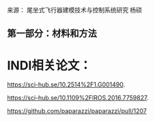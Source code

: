 来源：          尾坐式飞行器建模技术与控制系统研究 	杨硕

## 第一部分：材料和方法










# INDI相关论文：

https://sci-hub.se/10.2514%2F1.G001490.

https://sci-hub.se/10.1109%2FIROS.2016.7759827.

https://github.com/paparazzi/paparazzi/pull/1207
